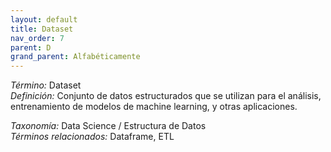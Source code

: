 ```yaml
---
layout: default
title: Dataset
nav_order: 7
parent: D
grand_parent: Alfabéticamente
---
```


*Término:* Dataset  
*Definición:* Conjunto de datos estructurados que se utilizan para el análisis, entrenamiento de modelos de machine learning, y otras aplicaciones.

*Taxonomía:* Data Science / Estructura de Datos  
*Términos relacionados:* Dataframe, ETL
